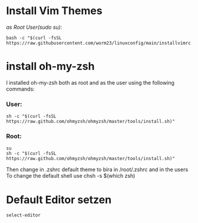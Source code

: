 # Install Vim Themes
*as Root User(sudo su):*

    bash -c "$(curl -fsSL https://raw.githubusercontent.com/worm23/linuxconfig/main/installvimrc.sh)"
# install oh-my-zsh
I installed oh-my-zsh both as root and as the user using the following commands:
### User:
    sh -c "$(curl -fsSL https://raw.github.com/ohmyzsh/ohmyzsh/master/tools/install.sh)"
### Root:
    su
    sh -c "$(curl -fsSL https://raw.github.com/ohmyzsh/ohmyzsh/master/tools/install.sh)"
Then change in .zshrc default theme to bira in /root/.zshrc and in the users
To change the default shell use
    chsh -s $(which zsh)
# Default Editor setzen
    select-editor

